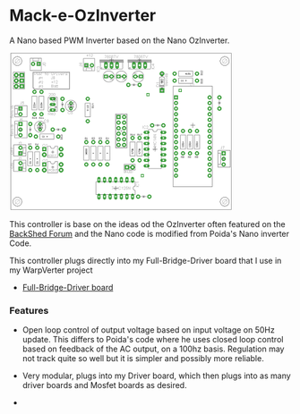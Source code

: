 # Mack-e-OzInverter

A Nano based PWM Inverter based on the Nano OzInverter.

![](https://github.com/mackelec/Mack-e-OzInverter/blob/master/images/Mack-e-OzInverter_201907_overlay_50.png)


This controller is base on the ideas od the OzInverter often featured on the [BackShed Forum](https://www.thebackshed.com/forum/forum_topics.asp?FID=4) and the Nano code is modified from Poida's Nano inverter Code.

This controller plugs directly into my Full-Bridge-Driver board that I use in my  WarpVerter project
 -  [Full-Bridge-Driver board](https://github.com/mackelec/StepInverter/tree/master/PCB/Driver_Boards#full-bridge-driver-board-201907)
 
 ### Features
 
  -  Open loop control of output voltage based on input voltage on 50Hz update.  This differs to Poida's code where he uses closed loop control based on feedback of the AC output, on a 100hz basis.  Regulation may not track quite so well but it is simpler and possibly more reliable.
  
  -  Very modular, plugs into my Driver board, which then plugs into as many driver boards and Mosfet boards as desired.
  
  -  
